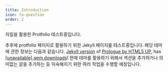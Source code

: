 ```yaml
---
title: Introduction
icon: fa-question
order: 2
---
```


<script type="text/javascript" src="assets/js/gem-download-count.js" defer></script>

지킬을 활용한 Protfolio 테스트중입니다.

추후에 protfolio 페이지로 활용하기 위한 Jekyll 페이지를 테스트중입니다. 해당 테마에 관한 정보는 다음과 같습니다. [Jekyll version](https://github.com/chrisbobbe/jekyll-theme-prologue) of [Prologue by HTML5 UP](https://html5up.net/prologue), has <a href="https://rubygems.org/gems/jekyll-theme-prologue"><span id="download-counter">[unavailable]</span> gem downloads</a>! 현재 테마를 활용하기 위해서 섹션을 추가하거나 의미없는 글을 추가하는 등 익숙해지기 위한 여러 작업을 수행할 예정입니다.